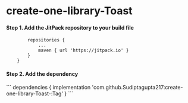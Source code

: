 # create-one-library-Toast

<h4>Step 1. Add the JitPack repository to your build file</h4>

```allprojects {
		repositories {
			...
			maven { url 'https://jitpack.io' }
		}
	}
```

<h4>Step 2. Add the dependency</h4>
```
	dependencies {
	        implementation 'com.github.Sudiptagupta217:create-one-library-Toast-:Tag'
	}
	```
